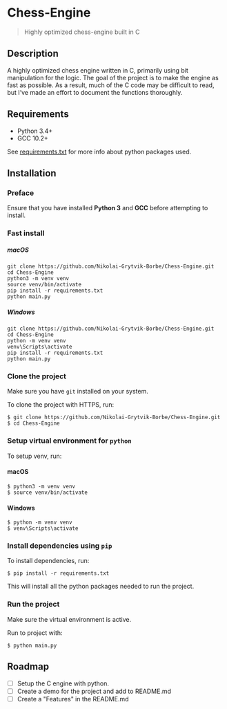 # Chess-Engine
> Highly optimized chess-engine built in C

## Description
A highly optimized chess engine written in C, primarily using bit manipulation for the logic. The goal of the project is to make the engine as fast as possible. As a result, much of the C code may be difficult to read, but I’ve made an effort to document the functions thoroughly.


## Requirements
- Python 3.4+
- GCC 10.2+

See [requirements.txt](https://github.com/Nikolai-Grytvik-Borbe/Chess-Engine/blob/main/requirements.txt) for more info about python packages used.

## Installation
### Preface

Ensure that you have installed **Python 3** and **GCC** before attempting to install.

### Fast install

##### macOS

```
git clone https://github.com/Nikolai-Grytvik-Borbe/Chess-Engine.git
cd Chess-Engine
python3 -m venv venv
source venv/bin/activate
pip install -r requirements.txt
python main.py
```


##### Windows

```
git clone https://github.com/Nikolai-Grytvik-Borbe/Chess-Engine.git
cd Chess-Engine
python -m venv venv
venv\Scripts\activate
pip install -r requirements.txt
python main.py
```


### Clone the project

Make sure you have `git` installed on your system.

To clone the project with HTTPS, run:

    $ git clone https://github.com/Nikolai-Grytvik-Borbe/Chess-Engine.git
    $ cd Chess-Engine


### Setup virtual environment for `python`

To setup venv, run:

#### macOS

    $ python3 -m venv venv 
    $ source venv/bin/activate


#### Windows

    $ python -m venv venv 
    $ venv\Scripts\activate


### Install dependencies using `pip`

To install dependencies, run:

    $ pip install -r requirements.txt

This will install all the python packages needed to run the project.


### Run the project

Make sure the virtual environment is active.

Run to project with:

    $ python main.py


## Roadmap
- [ ] Setup the C engine with python.
- [ ] Create a demo for the project and add to README.md
- [ ] Create a "Features" in the README.md
